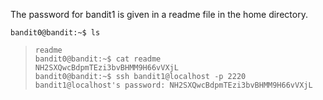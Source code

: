 The password for bandit1 is given in a readme file in the home directory.

`bandit0@bandit:~$ ls`  
>`readme`  
`bandit0@bandit:~$ cat readme`  
>`NH2SXQwcBdpmTEzi3bvBHMM9H66vVXjL`  
`bandit0@bandit:~$ ssh bandit1@localhost -p 2220`  
>`bandit1@localhost's password: NH2SXQwcBdpmTEzi3bvBHMM9H66vVXjL`

